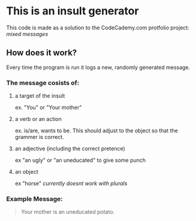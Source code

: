 This is an insult generator
==========================
This code is made as a solution to the CodeCademy.com protfolio project: *mixed messages*

How does it work?
----------------

Every time the program is run it logs a new, randomly generated message.


### The message cosists of:
1. a target of the insult

    ex. "You" or "Your mother"
2. a verb or an action

    ex. is/are, wants to be.
    This should adjust to the object so that the grammer is correct.
3. an adjective (including the correct pretence)

    ex "an ugly" or "an uneducated"
    to give some punch
4. an object

    ex "horse"
    *currently doesnt work with plurals*

### Example Message:
> Your mother is an uneducated potato.
